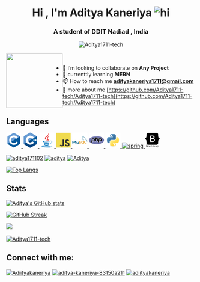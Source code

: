 <h1 align="center">Hi , I'm Aditya Kaneriya  <img width="40" height="40" src="https://user-images.githubusercontent.com/1303154/88677602-1635ba80-d120-11ea-84d8-d263ba5fc3c0.gif" width="28px" alt="hi"</h1>
<h3 align="center">A student of DDIT Nadiad , India</h3>
<p align="center"> <img src="https://komarev.com/ghpvc/?username=Aditya1711-tech&label=Profile%20views&color=0e75b6&style=for-the-badge" alt="Aditya1711-tech" /> </p>
<img align="left" width="150" height="146" src="https://github.com/M0nica/M0nica/blob/main/octomonica/m0nica-octocat-rotating.gif?raw=true"></a>
<br>

- 👯 I’m looking to collaborate on **Any Project**
- 🏫 currenttly learning  **MERN**
- 📫 How to reach me **adityakaneriya1711@gmail.com**
- 📄 more about me [https://github.com/Aditya1711-tech/Aditya1711-tech](https://github.com/Aditya1711-tech/Aditya1711-tech)

## Languages
 <a href="https://www.cprogramming.com/" target="_blank" rel="noreferrer"> <img src="https://raw.githubusercontent.com/devicons/devicon/master/icons/c/c-original.svg" alt="c" width="40" height="40"/> </a> <a href="https://www.w3schools.com/cpp/" target="_blank" rel="noreferrer"> <img src="https://raw.githubusercontent.com/devicons/devicon/master/icons/cplusplus/cplusplus-original.svg" alt="cplusplus" width="40" height="40"/> </a> <a href="https://www.java.com" target="_blank" rel="noreferrer"> <img src="https://raw.githubusercontent.com/devicons/devicon/master/icons/java/java-original.svg" alt="java" width="40" height="40"/> </a> <a href="https://developer.mozilla.org/en-US/docs/Web/JavaScript" target="_blank" rel="noreferrer"> <img src="https://raw.githubusercontent.com/devicons/devicon/master/icons/javascript/javascript-original.svg" alt="javascript" width="40" height="40"/> </a> <a href="https://www.mysql.com/" target="_blank" rel="noreferrer"> <img src="https://raw.githubusercontent.com/devicons/devicon/master/icons/mysql/mysql-original-wordmark.svg" alt="mysql" width="40" height="40"/> </a> <a href="https://www.php.net" target="_blank" rel="noreferrer"> <img src="https://raw.githubusercontent.com/devicons/devicon/master/icons/php/php-original.svg" alt="php" width="40" height="40"/> </a> <a href="https://www.python.org" target="_blank" rel="noreferrer"> <img src="https://raw.githubusercontent.com/devicons/devicon/master/icons/python/python-original.svg" alt="python" width="40" height="40"/> </a> <a href="https://spring.io/" target="_blank" rel="noreferrer"> <img src="https://www.vectorlogo.zone/logos/springio/springio-icon.svg" alt="spring" width="40" height="40"/> </a> <a href="https://getbootstrap.com" target="_blank" rel="noreferrer"> <img src="https://raw.githubusercontent.com/devicons/devicon/master/icons/bootstrap/bootstrap-plain-wordmark.svg" alt="bootstrap" width="40" height="40"/> <br></a> 

<a href="https://www.codechef.com/users/aditya171102" target="blank"><img align="center" src="https://cdn.jsdelivr.net/npm/simple-icons@3.1.0/icons/codechef.svg" alt="aditya171102" height="30" width="40" /></a>
<a href="https://www.hackerrank.com/adityakaneriya11" target="blank"><img align="center" src="https://raw.githubusercontent.com/rahuldkjain/github-profile-readme-generator/master/src/images/icons/Social/hackerrank.svg" alt="aditya" height="30" width="40" /></a>
<a href="https://leetcode.com/AdityaKaneriya/" target="blank"><img align="center" src="https://raw.githubusercontent.com/rahuldkjain/github-profile-readme-generator/master/src/images/icons/Social/leet-code.svg" alt="Aditya" height="30" width="40" /></a>


[![Top Langs](https://github-readme-stats.vercel.app/api/top-langs/?username=Aditya1711-tech&layout=compact)](https://github.com/Aditya1711-tech/github-readme-stats)

## Stats
[![Aditya's GitHub stats](https://github-readme-stats.vercel.app/api?username=Aditya1711-tech&show_icons=true&theme=radical)](https://github.com/Aditya1711-tech/github-readme-stats)

[![GitHub Streak](https://github-readme-streak-stats.herokuapp.com?user=Aditya1711-tech&theme=monokai&date_format=j%20M%5B%20Y%5D)](https://git.io/streak-stats)


![](http://github-profile-summary-cards.vercel.app/api/cards/profile-details?username=Aditya1711-tech&theme=nord_bright)
<!---![](https://activity-graph.herokuapp.com/graph?username=jaygajera17&theme=react-dark&area=true)--->
<p align="left"> <a href="https://github.com/ryo-ma/github-profile-trophy"><img src="https://github-profile-trophy.vercel.app/?username=Aditya1711-tech" alt="Aditya1711-tech" /></a> </p>


## Connect with me:
<p align="left">
<a href="https://twitter.com/Adiityakaneriya" target="blank"><img align="center" src="https://raw.githubusercontent.com/rahuldkjain/github-profile-readme-generator/master/src/images/icons/Social/twitter.svg" alt="Adiityakaneriya" height="30" width="40" /></a>
<a href="https://www.linkedin.com/in/aditya-kaneriya-83150a211/" target="blank"><img align="center" src="https://raw.githubusercontent.com/rahuldkjain/github-profile-readme-generator/master/src/images/icons/Social/linked-in-alt.svg" alt="aditya-kaneriya-83150a211" height="30" width="40" /></a>
<a href="https://www.instagram.com/adiityakaneriya/" target="blank"><img align="center" src="https://raw.githubusercontent.com/rahuldkjain/github-profile-readme-generator/master/src/images/icons/Social/instagram.svg" alt="adiityakaneriya" height="30" width="40" /></a>
